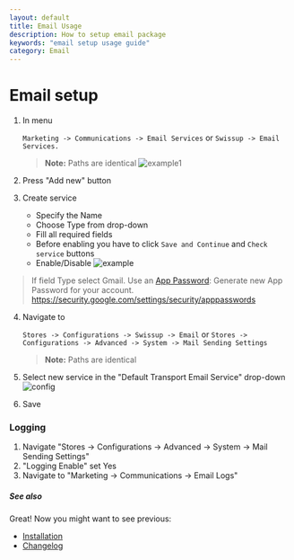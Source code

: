 ```yaml
---
layout: default
title: Email Usage
description: How to setup email package
keywords: "email setup usage guide"
category: Email
---
```


# Email setup

1. In menu

    `Marketing -> Communications -> Email Services` or
    `Swissup -> Email Services.`

    > **Note:** Paths are identical
![example1](https://user-images.githubusercontent.com/412612/40238984-6f0b1262-5abd-11e8-89af-8de7a6a93fa7.png)
 2. Press "Add new" button

 3. Create service
    - Specify the Name
    - Choose Type from drop-down
    - Fill all required fields
    - Before enabling you have to click `Save and Continue` and `Check service` buttons
    - Enable/Disable
![example](https://user-images.githubusercontent.com/412612/40238625-6bdf426c-5abc-11e8-98ca-9b459efa3fa4.png)

> If field Type select Gmail.
> Use an [App Password](https://security.google.com/settings/security/apppasswords): Generate new App Password for your account. https://security.google.com/settings/security/apppasswords

 4. Navigate to

    `Stores -> Configurations -> Swissup -> Email` or
    `Stores -> Configurations -> Advanced -> System -> Mail Sending Settings`

    > **Note:** Paths are identical

 5. Select new service in the "Default Transport Email Service" drop-down
 ![config](https://user-images.githubusercontent.com/412612/40239232-2b0aaf5e-5abe-11e8-94c5-b96862d7ccc9.png)

 6. Save


### Logging

 1. Navigate "Stores → Configurations → Advanced → System → Mail Sending Settings"
 2. "Logging Enable" set Yes
 3. Navigate to "Marketing → Communications → Email Logs"

##### See also

Great! Now you might want to see previous:

- [Installation](/m2/extensions/email/installation/)
- [Changelog](/m2/extensions/email/changelog/)
